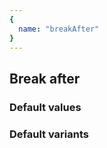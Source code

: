 ```yaml
---
{
  name: "breakAfter"
}
---
```


## Break after

### Default values
<!-- defaults.values.start -->
<!-- defaults.values.end -->


### Default variants
<!-- defaults.variants.start -->
<!-- defaults.variants.end -->
